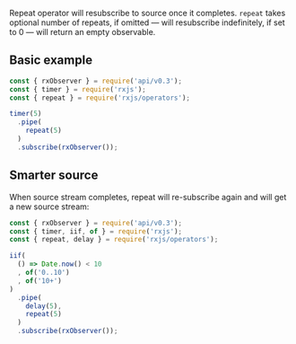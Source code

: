 <!--
name:		
title:		repeat
pageTitle:	repeat — RxJS operator example + marble diagram
desc:		Repeat operator will resubscribe to source once it completes
docsUrl:	https://rxjs.dev/api/operators/repeat
-->

Repeat operator will resubscribe to source once it completes. `repeat` takes optional number of repeats, if omitted — will resubscribe indefinitely, if set to 0 — will return an empty observable.

## Basic example

```js
const { rxObserver } = require('api/v0.3');
const { timer } = require('rxjs');
const { repeat } = require('rxjs/operators');

timer(5)
  .pipe(
    repeat(5)
  )
  .subscribe(rxObserver());

```

## Smarter source

When source stream completes, repeat will re-subscribe again and will get a new source stream:

```js
const { rxObserver } = require('api/v0.3');
const { timer, iif, of } = require('rxjs');
const { repeat, delay } = require('rxjs/operators');

iif(
  () => Date.now() < 10
  , of('0..10')
  , of('10+')
)
  .pipe(
    delay(5),
    repeat(5)
  )
  .subscribe(rxObserver());

```
